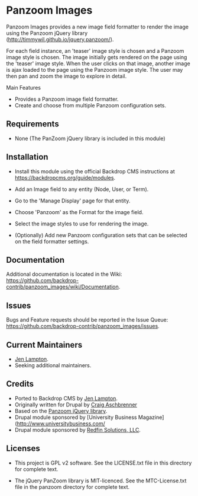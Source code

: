 Panzoom Images
===============

Panzoom Images provides a new image field formatter to render the image using
the Panzoom jQuery library (http://timmywil.github.io/jquery.panzoom/).

For each field instance, an 'teaser' image style is chosen and a Panzoom image
style is chosen. The image initially gets rendered on the page using the
'teaser' image style. When the user clicks on that image, another image is
ajax loaded to the page using the Panzoom image style. The user may then pan
and zoom the image to explore in detail.

Main Features

* Provides a Panzoom image field formatter.
* Create and choose from multiple Panzoom configuration sets.


Requirements
------------

 * None (The PanZoom jQuery library is included in this module)

Installation
------------

- Install this module using the official Backdrop CMS instructions at
  https://backdropcms.org/guide/modules.

- Add an Image field to any entity (Node, User, or Term).

- Go to the 'Manage Display' page for that entity.

- Choose 'Panzoom' as the Format for the image field.

- Select the image styles to use for rendering the image.

- (Optionally) Add new Panzoom configuration sets that can be selected on the
  field formatter settings.


Documentation
-------------

Additional documentation is located in the Wiki:
https://github.com/backdrop-contrib/panzoom_images/wiki/Documentation.

Issues
------

Bugs and Feature requests should be reported in the Issue Queue:
https://github.com/backdrop-contrib/panzoom_images/issues.

Current Maintainers
-------------------

- [Jen Lampton](https://github.com/jenlampton).
- Seeking additional maintainers.

Credits
-------

- Ported to Backdrop CMS by [Jen Lampton](https://github.com/jenlampton).
- Originally written for Drupal by [Craig Aschbrenner](https://www.drupal.org/user/246322)
- Based on the [Panzoom jQuery library](http://timmywil.github.io/jquery.panzoom).
- Drupal module sponsored by [University Business Magazine](http://www.universitybusiness.com/
- Drupal module sponsored by [Redfin Solutions, LLC](https://www.drupal.org/redfin-solutions-llc).

Licenses
--------

* This project is GPL v2 software.
  See the LICENSE.txt file in this directory for complete text.

* The jQuery PanZoom library is MIT-licenced.
  See the MTC-License.txt file in the panzoom directory for complete text.



